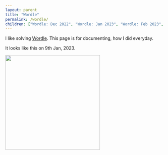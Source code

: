 ```yaml
---
layout: parent
title: "Wordle"
permalink: /wordle/
children: ["Wordle: Dec 2022", "Wordle: Jan 2023", "Wordle: Feb 2023", "Wordle: Mar 2023"]
---
```


I like solving [Wordle](https://www.nytimes.com/games/wordle/index.html). This page is for documenting, how I did everyday.

It looks like this on 9th Jan, 2023.

<img src="{{ site.baseurl }}/assets/wordle-stats.png" width=300px>
